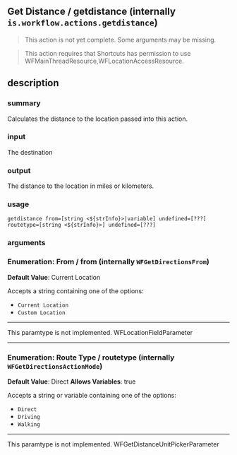 
## Get Distance / getdistance (internally `is.workflow.actions.getdistance`)

> This action is not yet complete. Some arguments may be missing.


> This action requires that Shortcuts has permission to use WFMainThreadResource,WFLocationAccessResource.


## description
### summary
Calculates the distance to the location passed into this action.

### input
The destination

### output
The distance to the location in miles or kilometers.

### usage
`getdistance from=[string <${strInfo}>|variable] undefined=[???] routetype=[string <${strInfo}>] undefined=[???]`

### arguments
### Enumeration: From / from (internally `WFGetDirectionsFrom`)
**Default Value**: Current Location


Accepts a string 
containing one of the options:

- `Current Location`
- `Custom Location`

---

This paramtype is not implemented. WFLocationFieldParameter

---

### Enumeration: Route Type / routetype (internally `WFGetDirectionsActionMode`)
**Default Value**: Direct
**Allows Variables**: true


Accepts a string 
or variable
containing one of the options:

- `Direct`
- `Driving`
- `Walking`

---

This paramtype is not implemented. WFGetDistanceUnitPickerParameter
